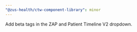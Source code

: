 ```yaml
---
"@zus-health/ctw-component-library": minor
---
```


Add beta tags in the ZAP and Patient Timeline V2 dropdown.
